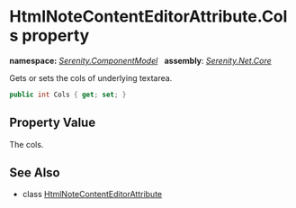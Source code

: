 # HtmlNoteContentEditorAttribute.Cols property
**namespace:** *[Serenity.ComponentModel](../../README.md#serenity.componentmodel-namespace)*   **assembly**: *[Serenity.Net.Core](../../README.md)*

Gets or sets the cols of underlying textarea.

```csharp
public int Cols { get; set; }
```

## Property Value

The cols.

## See Also

* class [HtmlNoteContentEditorAttribute](../HtmlNoteContentEditorAttribute.md)